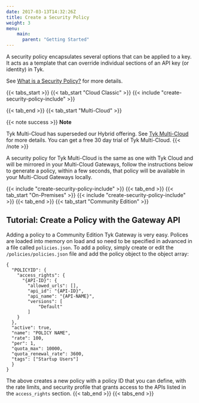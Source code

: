 ```yaml
---
date: 2017-03-13T14:32:26Z
title: Create a Security Policy
weight: 3
menu:
    main: 
      parent: "Getting Started"
---
```



A security policy encapsulates several options that can be applied to a key. It acts as a template that can override individual sections of an API key (or identity) in Tyk.

See [What is a Security Policy?](/docs/getting-started/key-concepts/what-is-a-security-policy/) for more details.

{{< tabs_start >}}
{{< tab_start "Cloud Classic" >}}
{{< include "create-security-policy-include" >}}

{{< tab_end >}}
{{< tab_start "Multi-Cloud" >}}

{{< note success >}}
**Note**  

Tyk Multi-Cloud has superseded our Hybrid offering. See [Tyk Multi-Cloud](https://tyk.io/api-gateway/cloud/#multi-cloud) for more details. You can get a free 30 day trial of Tyk Multi-Cloud.
{{< /note >}}

A security policy for Tyk Multi-Cloud is the same as one with Tyk Cloud and will be mirrored in your Multi-Cloud Gateways, follow the instructions below to generate a policy, within a few seconds, that policy will be available in your Multi-Cloud Gateways locally.

{{< include "create-security-policy-include" >}}
{{< tab_end >}}
{{< tab_start "On-Premises" >}}
{{< include "create-security-policy-include" >}}
{{< tab_end >}}
{{< tab_start "Community Edition" >}}
## Tutorial: Create a Policy with the Gateway API

Adding a policy to a Community Edition Tyk Gateway is very easy. Polices are loaded into memory on load and so need to be specified in advanced in a file called `policies.json`. To add a policy, simply create or edit the `/policies/policies.json` file and add the policy object to the object array:

```{.copyWrapper}
{
  "POLICYID": {
    "access_rights": {
      "{API-ID}": {
        "allowed_urls": [],
        "api_id": "{API-ID}",
        "api_name": "{API-NAME}",
        "versions": [
            "Default"
        ]
    }
  },
  "active": true,
  "name": "POLICY NAME",
  "rate": 100,
  "per": 1,
  "quota_max": 10000,
  "quota_renewal_rate": 3600,
  "tags": ["Startup Users"]
  }
}
```

The above creates a new policy with a policy ID that you can define, with the rate limits, and security profile that grants access to the APIs listed in the `access_rights` section.
{{< tab_end >}}
{{< tabs_end >}}

